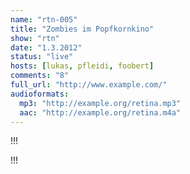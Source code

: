 ```yaml
---
name: "rtn-005"
title: "Zombies im Popfkornkino"
show: "rtn"
date: "1.3.2012"
status: "live"
hosts: [lukas, pfleidi, foobert]
comments: "8"
full_url: "http://www.example.com/"
audioformats:
  mp3: "http://example.org/retina.mp3"
  aac: "http://example.org/retina.m4a"
---
```

!!!

!!!
